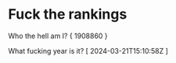 # Fuck the rankings

Who the hell am I?
{ 1908860 }

What fucking year is it?
[ 2024-03-21T15:10:58Z ]
